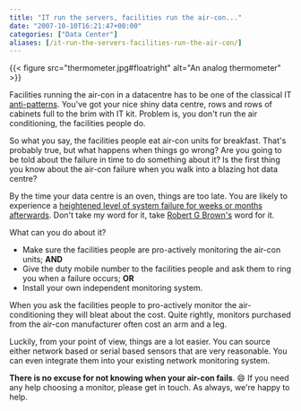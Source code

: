 ```yaml
---
title: "IT run the servers, facilities run the air-con..."
date: "2007-10-10T16:21:47+00:00"
categories: ["Data Center"]
aliases: [/it-run-the-servers-facilities-run-the-air-con/]
---
```


{{< figure src="thermometer.jpg#floatright" alt="An analog thermometer" >}}

Facilities running the air-con in a datacentre has to be one of the classical IT [anti-patterns](https://en.wikipedia.org/wiki/Anti-pattern). You've got your nice shiny data centre, rows and rows of cabinets full to the brim with IT kit. Problem is, you don't run the air conditioning, the facilities people do.

So what you say, the facilities people eat air-con units for breakfast. That's probably true, but what happens when things go wrong? Are you going to be told about the failure in time to do something about it? Is the first thing you know about the air-con failure when you walk into a blazing hot data centre?

By the time your data centre is an oven, things are too late. You are likely to experience a [heightened level of system failure for weeks or months afterwards](https://www.openxtra.co.uk/kb/skimp-on-server-room-air-conditioning-at-your-peril.html). Don't take my word for it, take [Robert G Brown's](http://www.phy.duke.edu/~rgb/) word for it.

What can you do about it?

- Make sure the facilities people are pro-actively monitoring the air-con units; **AND**
- Give the duty mobile number to the facilities people and ask them to ring you when a failure occurs; **OR**
- Install your own independent monitoring system.

When you ask the facilities people to pro-actively monitor the air-conditioning they will bleat about the cost. Quite rightly, monitors purchased from the air-con manufacturer often cost an arm and a leg.

Luckily, from your point of view, things are a lot easier. You can source either network based or serial based sensors that are very reasonable. You can even integrate them into your existing network monitoring system.

**There is no excuse for not knowing when your air-con fails**. :smile: If you need any help choosing a monitor, please get in touch. As always, we're happy to help.
